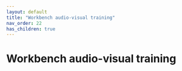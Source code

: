 ```yaml
---
layout: default
title: "Workbench audio-visual training"
nav_order: 22
has_children: true
---
```

# Workbench audio-visual training
  
